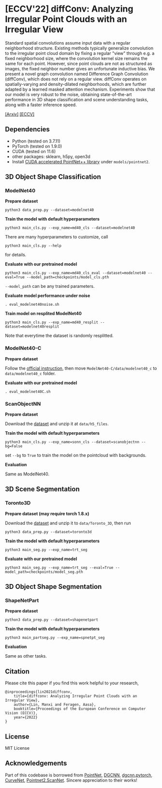 # [ECCV'22] diffConv: Analyzing Irregular Point Clouds with an Irregular View
Standard spatial convolutions assume input data with a regular neighborhood structure. Existing methods typically generalize convolution to the irregular point cloud domain by fixing a regular "view" through e.g. a fixed neighborhood size, where the convolution kernel size remains the same for each point. However, since point clouds are not as structured as images, the fixed neighbor number gives an unfortunate inductive bias. We present a novel graph convolution named Difference Graph Convolution (diffConv), which does not rely on a regular view. diffConv operates on spatially-varying and density-dilated neighborhoods, which are further adapted by a learned masked attention mechanism. Experiments show that our model is very robust to the noise, obtaining state-of-the-art performance in 3D shape classification and scene understanding tasks, along with a faster inference speed. 

[[Arxiv]](https://arxiv.org/abs/2111.14658)   [[ECCV]](https://www.ecva.net/papers/eccv_2022/papers_ECCV/papers/136630375.pdf)

## Dependencies
 - Python (tested on 3.7.11)
 - PyTorch (tested on 1.9.0)
 - CUDA (tested on 11.6)
 - other packages: sklearn, h5py, open3d
 - Install [CUDA accelerated PointNet++ library](https://github.com/daveredrum/Pointnet2.ScanNet/tree/master/pointnet2) under `models/pointnet2`. 

## 3D Object Shape Classification
### ModelNet40
**Prepare dataset**

    python3 data_prep.py --dataset=modelnet40

**Train the model with default hyperparameters**

    python3 main_cls.py --exp_name=md40_cls --dataset=modelnet40

There are many hyperparameters to customize, call

    python3 main_cls.py --help

for details. 

**Evaluate with our pretrained model**

    python3 main_cls.py --exp_name=md40_cls_eval --dataset=modelnet40 --eval=True --model_path=checkpoints/model_cls.pth

`--model_path` can be any trained parameters. 

**Evaluate model performance under noise**

    . eval_modelnet40noise.sh

**Train model on resplited ModelNet40**

    python3 main_cls.py --exp_name=md40_resplit --dataset=modelnet40resplit

Note that everytime the dataset is randomly resplitted. 

### ModelNet40-C
**Prepare dataset**

Follow the [official instruction](https://github.com/jiachens/ModelNet40-C), then move `ModelNet40-C/data/modelnet40_c` to `data/modelnet40_c` folder. 

**Evaluate with our pretrained model**

    . eval_modelnet40C.sh

### ScanObjectNN
**Prepare dataset**

Download the [dataset](https://hkust-vgd.github.io/scanobjectnn/) and unzip it at `data/h5_files`. 

**Train the model with default hyperparameters**

    python3 main_cls.py --exp_name=sonn_cls --dataset=scanobjectnn --bg=False

set `--bg` to `True` to train the model on the pointcloud with backgrounds. 

**Evaluation**

Same as ModelNet40. 

## 3D Scene Segmentation
### Toronto3D
**Prepare dataset (may require torch 1.8.x)**

Download the [dataset](https://github.com/WeikaiTan/Toronto-3D) and unzip it to `data/Toronto_3D`, then run    
    
    python3 data_prep.py --dataset=toronto3d

**Train the model with default hyperparameters**

    python3 main_seg.py --exp_name=trt_seg

**Evaluate with our pretrained model**

    python3 main_seg.py --exp_name=trt_seg --eval=True --model_path=checkpoints/model_seg.pth

## 3D Object Shape Segmentation
### ShapeNetPart
**Prepare dataset**

    python3 data_prep.py --dataset=shapenetpart

**Train the model with default hyperparameters**

    python3 main_partseg.py --exp_name=spnetpt_seg

**Evaluation**

Same as other tasks. 

## Citation
Please cite this paper if you find this work helpful to your research,

    @inproceedings{lin2021diffconv,
        title={diffconv: Analyzing Irregular Point Clouds with an Irregular View},
        author={Lin, Manxi and Feragen, Aasa},
        booktitle={Proceedings of the European Conference on Computer Vision (ECCV)},
        year={2022}
    }

## License
MIT License

## Acknowledgements
Part of this codebase is borrowed from [PointNet](https://github.com/charlesq34/pointnet), [DGCNN](https://github.com/WangYueFt/dgcnn), [dgcnn.pytorch](https://github.com/AnTao97/dgcnn.pytorch), [CurveNet](https://github.com/tiangexiang/CurveNet), [Pointnet2.ScanNet](https://github.com/daveredrum/Pointnet2.ScanNet). Sincere appreciation to their works! 

